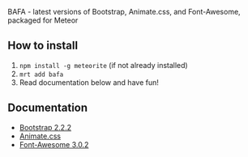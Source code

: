 BAFA - latest versions of Bootstrap, Animate.css, and Font-Awesome, packaged for Meteor
###

## How to install
1. `npm install -g meteorite` (if not already installed)
2. `mrt add bafa`
3. Read documentation below and have fun!

## Documentation
* [Bootstrap 2.2.2](http://twitter.github.com/bootstrap/)
* [Animate.css](http://daneden.me/animate/)
* [Font-Awesome 3.0.2](http://fortawesome.github.com/Font-Awesome/)
